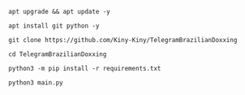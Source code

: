 ```
  apt upgrade && apt update -y
```

```
  apt install git python -y
```

```
  git clone https://github.com/Kiny-Kiny/TelegramBrazilianDoxxing
```

```
  cd TelegramBrazilianDoxxing
```

```
  python3 -m pip install -r requirements.txt
```

```
  python3 main.py
```
